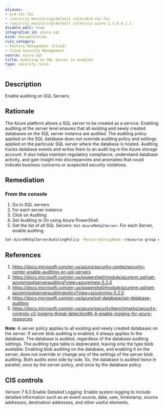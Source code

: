 ```yaml
---
aliases:
- bc4-cbi-lkc
- /security_monitoring/default_rules/bc4-cbi-lkc
- /security_monitoring/default_rules/cis-azure-1.3.0-4.1.1
disable_edit: true
integration_id: azure.sql
kind: documentation
rule_category:
- Posture Management (Cloud)
- Cloud Security Management
source: azure.sql
title: Auditing on SQL Server is enabled
type: security_rules
---
```


## Description

Enable auditing on SQL Servers.

## Rationale

The Azure platform allows a SQL server to be created as a service. Enabling auditing at the server level ensures that all existing and newly created databases on the SQL server instance are audited. The auditing policy applied on the SQL database does not override auditing policy and settings applied on the particular SQL server where the database is hosted. Auditing tracks database events and writes them to an audit log in the Azure storage account. It also helps maintain regulatory compliance, understand database activity, and gain insight into discrepancies and anomalies that could indicate business concerns or suspected security violations.

## Remediation

### From the console

1. Go to SQL servers
2. For each server instance
3. Click on Auditing
4. Set Auditing to On using Azure PowerShell.
5. Get the list of all SQL Servers: `Get-AzureRmSqlServer`. For each Server, enable auditing:

  ```bash
  Set-AzureRmSqlServerAuditingPolicy -ResourceGroupName <resource group name> -ServerName <server name> -AuditType <audit type> -StorageAccountName <storage account name>
  ```

## References

1. https://docs.microsoft.com/en-us/azure/security-center/security-center-enable-auditing-on-sql-servers
2. https://docs.microsoft.com/en-us/powershell/module/azurerm.sql/get-azurermsqlserverauditing?view=azurermps-5.2.0
3. https://docs.microsoft.com/en-us/powershell/module/azurerm.sql/set-azurermsqlserverauditingpolicy?view=azurermps-5.2.0
4. https://docs.microsoft.com/en-us/azure/sql-database/sql-database-auditing
5. https://docs.microsoft.com/en-us/azure/security/benchmarks/security-controls-v2-logging-threat-detection#lt-4-enable-logging-for-azure-resources

**Note**: A server policy applies to all existing and newly created databases on the server. If server blob auditing is enabled, it always applies to the database. The database is audited, regardless of the database auditing settings. The auditing type table is deprecated, leaving only the type blob available. Enabling blob auditing on the database, and enabling it on the server, does not override or change any of the settings of the server blob auditing. Both audits exist side by side. So, the database is audited twice in parallel; once by the server policy, and once by the database policy.

## CIS controls

Version 7 6.3 Enable Detailed Logging: Enable system logging to include detailed information such as an event source, date, user, timestamp, source addresses, destination addresses, and other useful elements.
